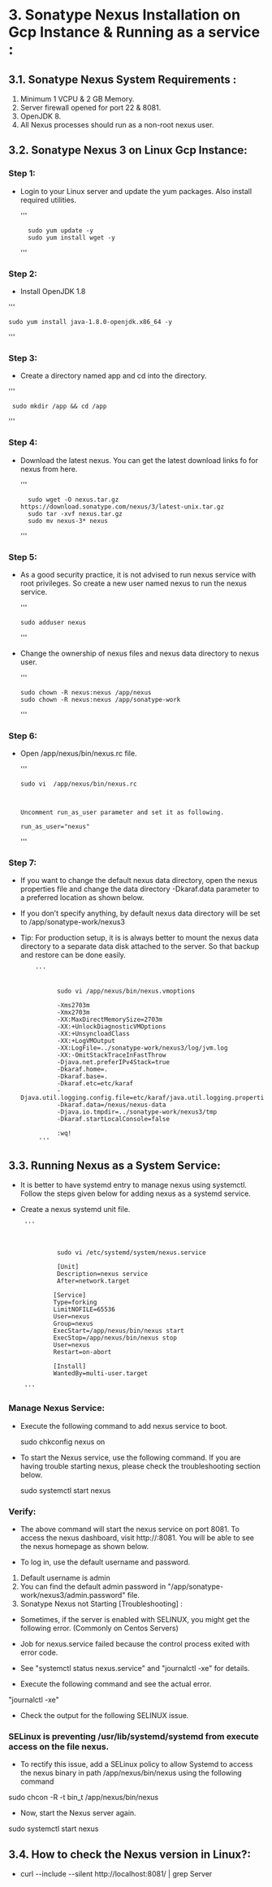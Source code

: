
# 3. Sonatype Nexus Installation on Gcp Instance & Running as a service :


## 3.1. Sonatype Nexus System Requirements :

1. Minimum 1 VCPU & 2 GB Memory.
2. Server firewall opened for port 22 & 8081.
3. OpenJDK 8.
4. All Nexus processes should run as a non-root nexus user.



## 3.2. Sonatype Nexus 3 on Linux Gcp Instance:


### Step 1: 

+ Login to your Linux server and update the yum packages. Also install required utilities.

  '''

        sudo yum update -y
     	sudo yum install wget -y
  '''


### Step 2: 


+ Install OpenJDK 1.8


 '''
 
    sudo yum install java-1.8.0-openjdk.x86_64 -y

'''

### Step 3: 


+ Create a directory named app and cd into the directory.

 '''
   
     sudo mkdir /app && cd /app

 '''


### Step 4: 


+ Download the latest nexus. You can get the latest download links fo for nexus from here.


  '''
  
        sudo wget -O nexus.tar.gz https://download.sonatype.com/nexus/3/latest-unix.tar.gz
        sudo tar -xvf nexus.tar.gz
        sudo mv nexus-3* nexus

  '''

### Step 5: 

+ As a good security practice, it is not advised to run nexus service with root privileges. So create a new user named nexus to run the nexus service.

  '''
  
      sudo adduser nexus

  '''

+ Change the ownership of nexus files and nexus data directory to nexus user.

   '''
  
      sudo chown -R nexus:nexus /app/nexus
      sudo chown -R nexus:nexus /app/sonatype-work
   '''

### Step 6: 

+ Open /app/nexus/bin/nexus.rc file.

   '''
   
      sudo vi  /app/nexus/bin/nexus.rc
  
   
   
      Uncomment run_as_user parameter and set it as following.

      run_as_user="nexus"

   '''

### Step 7: 

+ If you want to change the default nexus data directory, open the nexus properties file and change the data directory 
  -Dkaraf.data parameter to a preferred location as shown below. 
+ If you don’t specify anything, by default nexus data directory will be set to /app/sonatype-work/nexus3


+ Tip: For production setup, it is is always better to mount the nexus data directory to a separate data disk attached to the server.
       So that backup and restore can be done easily.


          '''


                sudo vi /app/nexus/bin/nexus.vmoptions

                -Xms2703m
                -Xmx2703m
                -XX:MaxDirectMemorySize=2703m
                -XX:+UnlockDiagnosticVMOptions
                -XX:+UnsyncloadClass
                -XX:+LogVMOutput
                -XX:LogFile=../sonatype-work/nexus3/log/jvm.log
                -XX:-OmitStackTraceInFastThrow
                -Djava.net.preferIPv4Stack=true
                -Dkaraf.home=.
                -Dkaraf.base=.
                -Dkaraf.etc=etc/karaf
                -Djava.util.logging.config.file=etc/karaf/java.util.logging.properties
                -Dkaraf.data=/nexus/nexus-data
                -Djava.io.tmpdir=../sonatype-work/nexus3/tmp
                -Dkaraf.startLocalConsole=false

                :wq!
           '''


## 3.3. Running Nexus as a System Service:

+ It is better to have systemd entry to manage nexus using systemctl. Follow the steps given below for adding nexus as a systemd service.
+ Create a nexus systemd unit file.


       
	   
	   '''



                sudo vi /etc/systemd/system/nexus.service

                [Unit]
                Description=nexus service
                After=network.target

               [Service]
               Type=forking
               LimitNOFILE=65536
               User=nexus
               Group=nexus
               ExecStart=/app/nexus/bin/nexus start
               ExecStop=/app/nexus/bin/nexus stop
               User=nexus
               Restart=on-abort

               [Install]
               WantedBy=multi-user.target

       '''


### Manage Nexus Service:


+ Execute the following command to add nexus service to boot.

  sudo chkconfig nexus on


+ To start the Nexus service, use the following command. If you are having trouble starting nexus, please check the troubleshooting section below.

  sudo systemctl start nexus


### Verify:

+ The above command will start the nexus service on port 8081. To access the nexus dashboard, 
  visit http://:8081. You will be able to see the nexus homepage as shown below.


+ To log in, use the default username and password.

1. Default username is admin
2. You can find the default admin password in "/app/sonatype-work/nexus3/admin.password" file. 
3. Sonatype Nexus not Starting [Troubleshooting] :

+ Sometimes, if the server is enabled with SELINUX, you might get the following error. (Commonly on Centos Servers)
+ Job for nexus.service failed because the control process exited with error code.
+ See "systemctl status nexus.service" and "journalctl -xe" for details.

+ Execute the following command and see the actual error.

 "journalctl -xe"


+ Check the output for the following SELINUX issue.

### SELinux is preventing /usr/lib/systemd/systemd from execute access on the file nexus.

+ To rectify this issue, add a SELinux policy to allow Systemd to access the nexus binary in path /app/nexus/bin/nexus using the following command

 sudo chcon -R -t bin_t /app/nexus/bin/nexus

+ Now, start the Nexus server again.

 sudo systemctl start nexus



## 3.4. How to check the Nexus version in Linux?:

+ curl --include --silent http://localhost:8081/ | grep Server

